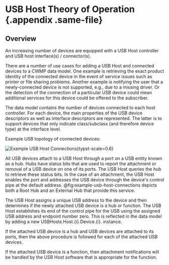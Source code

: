 # USB Host Theory of Operation {.appendix .same-file}

## Overview

An increasing number of devices are equipped with a USB Host controller and USB host interface(s) / connector(s).

There are a number of use cases for adding a USB Host and connected devices to a CWMP data model. One example is retrieving the exact product identity of the connected device in the event of service issues such as printer or file sharing problems. Another example is notifying the user that a newly-connected device is not supported, e.g., due to a missing driver. Or the detection of the connection of a particular USB device could mean additional services for this device could be offered to the subscriber.

The data model contains the number of devices connected to each host controller. For each device, the main properties of the USB device descriptors as well as interface descriptors are represented. The latter is to support devices that only indicate class/subclass (and therefore device type) at the interface level.

Example USB topology of connected devices:

![Example USB Host Connections](/images/example-usb-host-connections.png){typst-scale=0.6}

All USB devices attach to a USB Host through a port on a USB entity known as a hub. Hubs have status bits that are used to report the attachment or removal of a USB device on one of its ports. The USB Host queries the hub to retrieve these status bits. In the case of an attachment, the USB Host enables the port and addresses the USB device through the device's control pipe at the default address. @fig:example-usb-host-connections depicts both a Root Hub and an External Hub that provide this service.

The USB Host assigns a unique USB address to the device and then determines if the newly attached USB device is a hub or function. The USB Host establishes its end of the control pipe for the USB using the assigned USB address and endpoint number zero. This is reflected in the data model by adding a new USBHosts.Host.{i}.Device.{i}. instance.

If the attached USB device is a hub and USB devices are attached to its ports, then the above procedure is followed for each of the attached USB devices.

If the attached USB device is a function, then attachment notifications will be handled by the USB Host software that is appropriate for the function.
